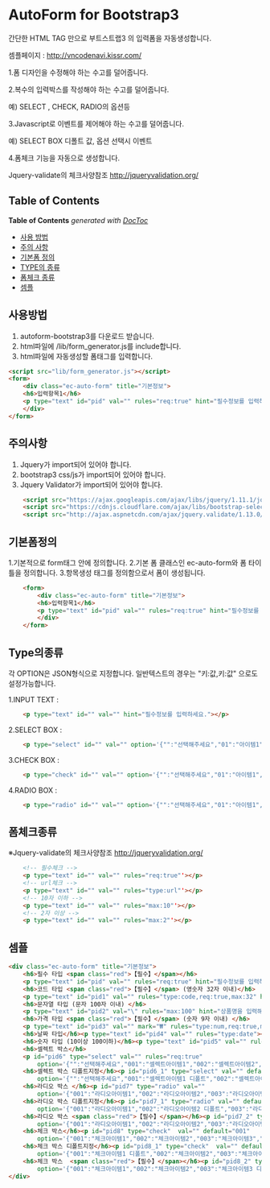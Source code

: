 AutoForm for Bootstrap3
=========================


간단한 HTML TAG 만으로 부트스트랩3 의 입력폼을 자동생성합니다.

셈플페이지 : http://vncodenavi.kissr.com/

 1.폼 디자인을 수정해야 하는 수고를 덜어줍니다.

 2.복수의 입력박스를 작성해야 하는 수고를 덜어줍니다.

   예) SELECT , CHECK, RADIO의 옵션등

 3.Javascript로 이벤트를 제어해야 하는 수고를 덜어줍니다.

   예) SELECT BOX 디폴트 값, 옵션 선택시 이벤트

 4.폼체크 기능을 자동으로 생성합니다.

   Jquery-validate의 체크사양참조 http://jqueryvalidation.org/




## Table of Contents
<!-- START doctoc generated TOC please keep comment here to allow auto update -->
<!-- DON'T EDIT THIS SECTION, INSTEAD RE-RUN doctoc TO UPDATE -->
**Table of Contents**  *generated with [DocToc](http://doctoc.herokuapp.com/)*

- [사용 방법](#사용방법)
- [주의 사항](#주의사항)
- [기본폼 정의](#기본폼정의)
- [TYPE의 종류](#Type의종류)
- [폼체크 종류](#폼체크종류)
- [셈플](#셈플)


<!-- END doctoc generated TOC please keep comment here to allow auto update -->


## 사용방법
  1. autoform-bootstrap3를 다운로드 받습니다.
  2. html파일에 /lib/form_generator.js를 include합니다.
  3. html파일에 자동생성할 폼태그를 입력합니다.
```html
<script src="lib/form_generator.js"></script>
<form>
    <div class="ec-auto-form" title="기본정보">
    <h6>입력항목1</h6>
    <p type="text" id="pid" val="" rules="req:true" hint="필수정보를 입력하세요."></p>
    </div>
</form>
```

## 주의사항
  1. Jquery가 import되어 있어야 합니다.
  2. bootstrap3 css/js가 import되어 있어야 합니다.
  3. Jquery Validator가 import되어 있어야 합니다.

```html
    <script src="https://ajax.googleapis.com/ajax/libs/jquery/1.11.1/jquery.min.js"></script>
    <script src="https://cdnjs.cloudflare.com/ajax/libs/bootstrap-select/1.3.5/bootstrap-select.min.js"></script>
    <script src="http://ajax.aspnetcdn.com/ajax/jquery.validate/1.13.0/jquery.validate.min.js"></script>
```


## 기본폼정의
  1.기본적으로 form태그 안에 정의합니다.
  2.기본 폼 클래스인 ec-auto-form와 폼 타이틀을 정의합니다.
  3.항목생성 태그를 정의함으로서 폼이 생성됩니다.<p type=""></p>
```html
    <form>
        <div class="ec-auto-form" title="기본정보">
        <h6>입력항목1</h6>
        <p type="text" id="pid" val="" rules="req:true" hint="필수정보를 입력하세요."></p>
        </div>
    </form>
```

## Type의종류
  
  각 OPTION은 JSON형식으로 지정합니다.
  일반텍스트의 경우는 "키:값,키:값" 으로도 설정가능합니다.
  
  1.INPUT TEXT :
```html
    <p type="text" id="" val="" hint="필수정보를 입력하세요."></p>
```

  2.SELECT BOX :
    
```html
    <p type="select" id="" val="" option='{"":"선택해주세요","01":"아이템1","02":"아이템2","03":"아이템3"}'></p>
```

  3.CHECK BOX :
```html
    <p type="check" id="" val="" option='{"":"선택해주세요","01":"아이템1","02":"아이템2","03":"아이템3"}'></p>
```

  4.RADIO BOX :
```html
    <p type="radio" id="" val="" option='{"":"선택해주세요","01":"아이템1","02":"아이템2","03":"아이템3"}'></p>
```

## 폼체크종류

  ※Jquery-validate의 체크사양참조 http://jqueryvalidation.org/
```html
    <!-- 필수체크 -->
    <p type="text" id="" val="" rules="req:true"'></p>
    <!-- url체크 -->
    <p type="text" id="" val="" rules="type:url"'></p>    
    <!-- 10자 이하 -->
    <p type="text" id="" val="" rules="max:10"'></p>
    <!-- 2자 이상 -->
    <p type="text" id="" val="" rules="max:2"'></p>            
```
  
## 셈플
```html
<div class="ec-auto-form" title="기본정보">
    <h6>필수 타입 <span class="red">【필수】</span></h6>
    <p type="text" id="pid" val="" rules="req:true" hint="필수정보를 입력하세요."></p>
    <h6>코드 타입 <span class="red">【필수】</span> (영숫자 32자 이내)</h6>
    <p type="text" id="pid1" val="" rules="type:code,req:true,max:32" hint="(예) 001-123、apple_01-b"></p>
    <h6>문자열 타입 (문자 100자 이내) </h6>
    <p type="text" id="pid2" val="\" rules="max:100" hint="상품명을 입력해주세요."></p>
    <h6>가격 타입 <span class="red">【필수】</span> (숫자 9자 이내) </h6>
    <p type="text" id="pid3" val="" mark="₩" rules="type:num,req:true,max:9" hint=""></p>
    <h6>날짜 타입</h6><p type="text" id="pid4" val="" rules="type:date"></p>
    <h6>숫자 타입 (10이상 100이하)</h6><p type="text" id="pid5" val="" rules="type:dig,min:10,max:100"></p>
    <h6>셀렉트 박스</h6>
    <p id="pid6" type="select" val="" rules="req:true"
        option='{"":"선택해주세요","001":"셀렉트아이템1","002":"셀렉트아이템2","003":"셀렉트아이템3"}'></p>
    <h6>셀렉트 박스 디폴트지정</h6><p id="pid6_1" type="select" val="" default="001"
        option='{"":"선택해주세요","001":"셀렉트아이템1 디폴트","002":"셀렉트아이템2","003":"셀렉트아이템3"}'></p>
    <h6>라디오 박스 </h6><p id="pid7" type="radio" val=""
        option='{"001":"라디오아이템1","002":"라디오아이템2","003":"라디오아이템3","004":"라디오아이템4"}'></p>
    <h6>라디오 박스 디폴트지정</h6><p id="pid7_1" type="radio" val="" default="002"
        option='{"001":"라디오아이템1","002":"라디오아이템2 디폴트","003":"라디오아이템3","004":"라디오아이템4"}'></p>
    <h6>라디오 박스 <span class="red">【필수】</span></h6><p id="pid7_2" type="radio" val="" rules="req:true"
        option='{"001":"라디오아이템1","002":"라디오아이템2","003":"라디오아이템3"}'></p>
    <h6>체크 박스</h6><p id="pid8" type="check"  val="" default="001"
        option='{"001":"체크아이템1","002":"체크아이템2","003":"체크아이템3","004":"체크아이템4"}'></p>
    <h6>체크 박스 디폴트지정</h6><p id="pid8_1" type="check"  val="" default="003,001"
        option='{"001":"체크아이템1 디폴트","002":"체크아이템2","003":"체크아이템3 디폴트","004":"체크아이템4"}'></p>
    <h6>체크 박스  <span class="red">【필수】</span></h6><p id="pid8_2" type="check"  val="" rules="req:true"
        option='{"001":"체크아이템1","002":"체크아이템2","003":"체크아이템3 디폴트"}'></p>
</div>
```
